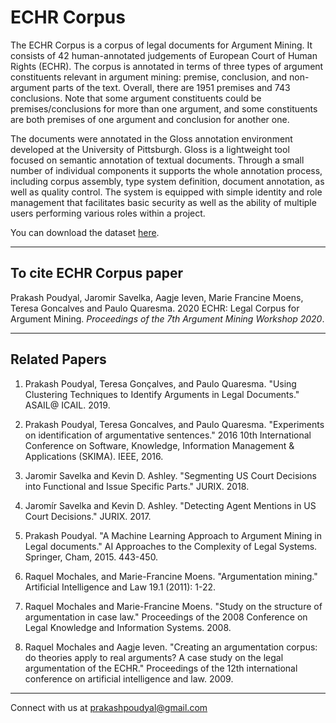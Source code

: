 # ECHR Corpus

The ECHR Corpus is a corpus of legal documents for Argument Mining. It consists of 42 human-annotated judgements of European Court of Human Rights (ECHR). The corpus is annotated in terms of three types of argument constituents relevant in argument mining: premise, conclusion, and non-argument parts of the text. Overall, there are 1951 premises and 743 conclusions. Note that some argument constituents could be premises/conclusions for more than one argument, and some constituents are both premises of one argument and conclusion for another one.

The documents were annotated in the Gloss annotation environment developed at the University of Pittsburgh. Gloss is a lightweight tool focused on semantic annotation of textual documents. Through a small number of individual components it supports the whole annotation process, including corpus assembly, type system definition, document annotation, as well as quality control. The system is equipped with simple identity and role management that facilitates basic security as well as the ability of multiple users performing various roles within a project.

You can download the dataset [here](https://github.com/jsavelka/echr/blob/main/echr-corpus.zip).
___

## To cite ECHR Corpus paper

Prakash Poudyal, Jaromir Savelka, Aagje Ieven, Marie Francine Moens, Teresa Goncalves and Paulo Quaresma. 2020 ECHR: Legal Corpus for Argument Mining. *Proceedings of the 7th Argument Mining Workshop 2020*.

___

## Related Papers

1. Prakash Poudyal, Teresa Gonçalves, and Paulo Quaresma. "Using Clustering Techniques to Identify Arguments in Legal Documents." ASAIL@ ICAIL. 2019.

2. Prakash Poudyal, Teresa Goncalves, and Paulo Quaresma. "Experiments on identification of argumentative sentences." 2016 10th International Conference on Software, Knowledge, Information Management & Applications (SKIMA). IEEE, 2016.

3. Jaromir Savelka and Kevin D. Ashley. "Segmenting US Court Decisions into Functional and Issue Specific Parts." JURIX. 2018.

4. Jaromír Savelka and Kevin D. Ashley. "Detecting Agent Mentions in US Court Decisions." JURIX. 2017.

5. Prakash Poudyal. "A Machine Learning Approach to Argument Mining in Legal documents." AI Approaches to the Complexity of Legal Systems. Springer, Cham, 2015. 443-450.

6. Raquel Mochales, and Marie-Francine Moens. "Argumentation mining." Artificial Intelligence and Law 19.1 (2011): 1-22.

7. Raquel Mochales and Marie-Francine Moens. "Study on the structure of argumentation in case law." Proceedings of the 2008 Conference on Legal Knowledge and Information Systems. 2008.

8. Raquel Mochales and Aagje Ieven. "Creating an argumentation corpus: do theories apply to real arguments? A case study on the legal argumentation of the ECHR." Proceedings of the 12th international conference on artificial intelligence and law. 2009.

___

Connect with us at prakashpoudyal@gmail.com
